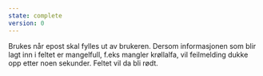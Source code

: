 ```yaml
---
state: complete
version: 0
---
```

Brukes når epost skal fylles ut av brukeren. Dersom informasjonen som blir lagt inn i feltet er mangelfull, f.eks mangler krøllalfa, vil feilmelding dukke opp etter noen sekunder. Feltet vil da bli rødt.

